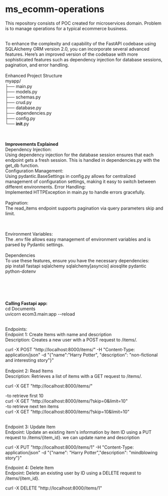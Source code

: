 # ms_ecomm-operations
This repository consists of POC created for microservices domain. Problem is to manage operations for a typical ecommerce business.<br><br>

To enhance the complexity and capability of the FastAPI codebase using SQLAlchemy ORM version 2.0, you can incorporate several advanced features. Here’s an improved version of the codebase with more sophisticated features such as dependency injection for database sessions, pagination, and error handling.<br><br>
Enhanced Project Structure<br>
myapp/<br>
├── main.py <br>
├── models.py<br>
├── schemas.py<br>
├── crud.py<br>
├── database.py<br>
├── dependencies.py<br>
├── config.py<br>
└── __init__.py<br><br><br>

**Improvements Explained**<br>
Dependency Injection:<br>
Using dependency injection for the database session ensures that each endpoint gets a fresh session. This is handled in dependencies.py with the get_db function.<br>
Configuration Management:<br>
Using pydantic.BaseSettings in config.py allows for centralized management of configuration settings, making it easy to switch between different environments.
Error Handling:<br>
Implemented HTTPException in main.py to handle errors gracefully.<br><br>
Pagination:<br>
The read_items endpoint supports pagination via query parameters skip and limit.<br><br><br>

Environment Variables:<br>
The .env file allows easy management of environment variables and is parsed by Pydantic settings.<br><br>
Dependencies<br>
To use these features, ensure you have the necessary dependencies:<br>
pip install fastapi sqlalchemy sqlalchemy[asyncio] aiosqlite pydantic python-dotenv<br><br>
<br><br><br><br>
**Calling Fastapi app:**<br>
cd Documents<br>
uvicorn ecom3.main:app --reload<br><br>

Endpoints:<br>
Endpoint 1: Create Items with name and description <br>
Description: Creates a new user with a POST request to /items/.<br>

curl -X POST "http://localhost:8000/items/" -H "Content-Type: application/json" -d "{\"name\":\"Harry Potter\", \"description\": \"non-fictional and interesting story\"}"<br><br>
Endpoint 2: Read Items<br>
Description: Retrieves a list of items with a GET request to /items/.<br>

curl -X GET "http://localhost:8000/items/"<br>

-to retrieve first 10 <br>
curl -X GET "http://localhost:8000/items/?skip=0&limit=10"<br>
-to retrieve next ten items<br>
curl -X GET "http://localhost:8000/items/?skip=10&limit=10"<br><br>

Endpoint 3: Update Item<br>
Endpoint: Update an existing item's information by item ID using a PUT request to /items/{item_id}. we can update name and description<br>

curl -X PUT "http://localhost:8000/items/1" -H "Content-Type: application/json" -d "{\"name\": \"Harry Potter\",\"description\": \"mindblowing story\"}"<br>

Endpoint 4: Delete Item<br>
Endpoint: Delete an existing user by ID using a DELETE request to /items/{item_id}.<br>

curl -X DELETE "http://localhost:8000/items/1"<br>
